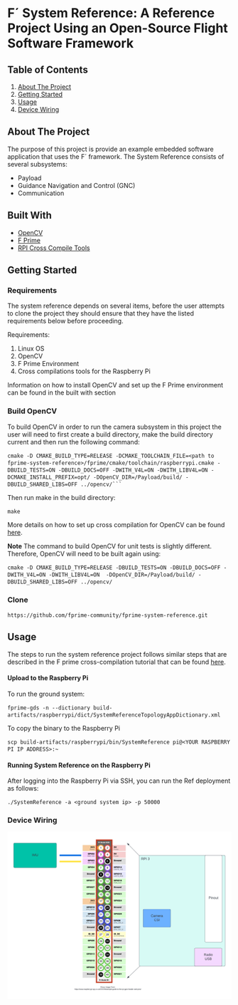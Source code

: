 # F´ System Reference: A Reference Project Using an Open-Source Flight Software Framework

## Table of Contents 
1. [About The Project](#About-The-Project)
3. [Getting Started](#Getting-Started)
4. [Usage](#Usage)
5. [Device Wiring](#Device-Wiring)

## About The Project
The purpose of this project is provide an example embedded software application that uses the F´ framework. 
The System Reference consists of several subsystems: 
- Payload
- Guidance Navigation and Control (GNC)
- Communication 

## Built With
- [OpenCV](https://github.com/opencv/opencv)
- [F Prime](https://github.com/nasa/fprime) 
- [RPI Cross Compile Tools](https://github.com/raspberrypi/tools)

## Getting Started

### Requirements 
The system reference depends on several items, before the user attempts to clone the project they should ensure that they 
have the listed requirements below before proceeding. 

Requirements:
1. Linux OS
2. OpenCV
3. F Prime Environment
4. Cross compilations tools for the Raspberry Pi

Information on how to install OpenCV and set up the F Prime environment can be found in the built with section

### Build OpenCV
To build OpenCV in order to run the camera subsystem in this project the user will need to
first create a build directory, make the build directory current and then run the following command: 

```
cmake -D CMAKE_BUILD_TYPE=RELEASE -DCMAKE_TOOLCHAIN_FILE=<path to fprime-system-reference>/fprime/cmake/toolchain/raspberrypi.cmake -DBUILD_TESTS=ON -DBUILD_DOCS=OFF -DWITH_V4L=ON -DWITH_LIBV4L=ON -DCMAKE_INSTALL_PREFIX=opt/ -DOpenCV_DIR=/Payload/build/ -DBUILD_SHARED_LIBS=OFF ../opencv/```
```
Then run make in the build directory: 
```
make
```
More details on how to set up cross compilation for OpenCV can be found [here](https://docs.opencv.org/4.x/d0/d76/tutorial_arm_crosscompile_with_cmake.html).

**Note**
The command to build OpenCV for unit tests is slightly different. Therefore, OpenCV will need to be built again using:
```
cmake -D CMAKE_BUILD_TYPE=RELEASE -DBUILD_TESTS=ON -DBUILD_DOCS=OFF -DWITH_V4L=ON -DWITH_LIBV4L=ON  -DOpenCV_DIR=/Payload/build/ -DBUILD_SHARED_LIBS=OFF ../opencv/
```
### Clone
```
https://github.com/fprime-community/fprime-system-reference.git
```

## Usage
The steps to run the system reference project follows similar steps that are described in the F prime cross-compilation
tutorial that can be found [here](https://nasa.github.io/fprime/Tutorials/CrossCompilation/Tutorial.html).

#### Upload to the Raspberry Pi
To run the ground system:
```
fprime-gds -n --dictionary build-artifacts/raspberrypi/dict/SystemReferenceTopologyAppDictionary.xml
```

To copy the binary to the Raspberry Pi 
```
scp build-artifacts/raspberrypi/bin/SystemReference pi@<YOUR RASPBERRY PI IP ADDRESS>:~
```
#### Running System Reference on the Raspberry Pi
After logging into the Raspberry Pi via SSH, you can run the Ref deployment as follows: 
```
./SystemReference -a <ground system ip> -p 50000
```
### Device Wiring

![wiring diagram](../img/wiringDiagram.png)
